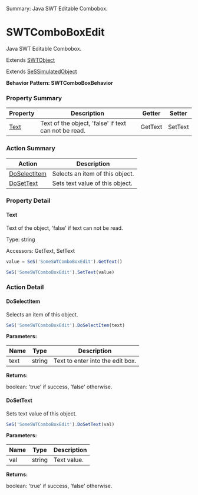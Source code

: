 Summary: Java SWT Editable Combobox.

# SWTComboBoxEdit

Java SWT Editable Combobox.
 
Extends [SWTObject](SWTObject.md)

Extends [SeSSimulatedObject](SeSSimulatedObject.md)





**Behavior Pattern: SWTComboBoxBehavior**


<!-- ============================== property summary ========================== -->



### Property Summary
| **Property** | **Description** | **Getter** | **Setter** |
| ------------ | --------------- | ---------- | ---------- |
| [Text](#text) | Text of the object, 'false' if text can not be read. | GetText | SetText |



<!-- ============================== action summary ========================== -->



### Action Summary
|  **Action** | **Description** | 
| ----------- | --------------- |
|  [DoSelectItem](#doselectitem) | Selects an item of this object. |
|  [DoSetText](#dosettext) | Sets text value of this object. |



<!-- ============================== property detail ========================== -->

### Property Detail

<a name="Text"></a>
#### Text

Text of the object, 'false' if text can not be read.



Type: string


Accessors: GetText, SetText

```javascript
value = SeS('SomeSWTComboBoxEdit').GetText()

SeS('SomeSWTComboBoxEdit').SetText(value)
```




<!-- ============================== action detail ========================== -->

### Action Detail

<a name="DoSelectItem"></a>    
#### DoSelectItem

Selects an item of this object.

```javascript
SeS('SomeSWTComboBoxEdit').DoSelectItem(text)
```


**Parameters:**

|  **Name** | **Type** | **Description** |
| ---------- | -------- | --------------- |
| text | string |  Text to enter into the edit box. |




**Returns:**

boolean: 'true' if success, 'false' otherwise.



<a name="see.also.swtcomboboxedit.doselectitem"></a>

<a name="DoSetText"></a>    
#### DoSetText

Sets text value of this object.

```javascript
SeS('SomeSWTComboBoxEdit').DoSetText(val)
```


**Parameters:**

|  **Name** | **Type** | **Description** |
| ---------- | -------- | --------------- |
| val | string |  Text value. |




**Returns:**

boolean: 'true' if success, 'false' otherwise.



<a name="see.also.swtcomboboxedit.dosettext"></a>

  

